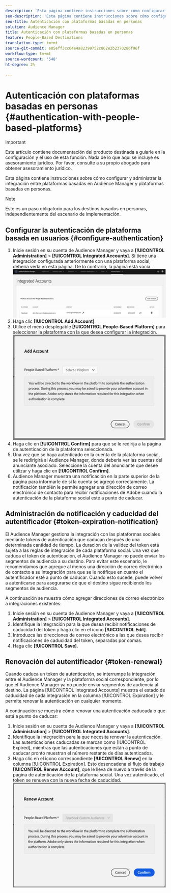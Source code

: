 ```yaml
---
description: 'Esta página contiene instrucciones sobre cómo configurar y administrar la integración entre las plataformas basadas en Audience Manager y en personas. '
seo-description: 'Esta página contiene instrucciones sobre cómo configurar y administrar la integración entre las plataformas basadas en Audience Manager y en personas. '
seo-title: Autenticación con plataformas basadas en personas
solution: Audience Manager
title: Autenticación con plataformas basadas en personas
feature: People-Based Destinations
translation-type: tm+mt
source-git-commit: e05eff3cc04e4a82399752c862e2b2370286f96f
workflow-type: tm+mt
source-wordcount: '548'
ht-degree: 2%

---
```



# Autenticación con plataformas basadas en personas {#authentication-with-people-based-platforms}

>[!IMPORTANT]
>Este artículo contiene documentación del producto destinada a guiarle en la configuración y el uso de esta función. Nada de lo que aquí se incluye es asesoramiento jurídico. Por favor, consulte a su propio abogado para obtener asesoramiento jurídico.

Esta página contiene instrucciones sobre cómo configurar y administrar la integración
entre plataformas basadas en Audience Manager y plataformas basadas en personas.

>[!NOTE]
>Este es un paso obligatorio para los destinos basados en personas, independientemente del escenario de implementación.

## Configurar la autenticación de plataforma basada en usuarios {#configure-authentication}

1. Inicie sesión en su cuenta de Audience Manager y vaya a **[!UICONTROL Administration]** > **[!UICONTROL Integrated Accounts]**. Si tiene una integración configurada anteriormente con una plataforma social, debería verla en esta página. De lo contrario, la página está vacía.
   ![integración basada en las personas](assets/pbd-config.png)
2. Haga clic **[!UICONTROL Add Account]**.
3. Utilice el menú desplegable **[!UICONTROL People-Based Platform]** para seleccionar la plataforma con la que desea configurar la integración.
   ![plataforma basada en las personas](assets/pbd-add.png)
4. Haga clic en **[!UICONTROL Confirm]** para que se le redirija a la página de autenticación de la plataforma seleccionada.
5. Una vez que se haya autenticado en la cuenta de la plataforma social, se le redirigirá al Audience Manager, donde debería ver las cuentas del anunciante asociado. Seleccione la cuenta del anunciante que desee utilizar y haga clic en **[!UICONTROL Confirm]**.
6. Audience Manager muestra una notificación en la parte superior de la página para informarle de si la cuenta se agregó correctamente. La notificación también le permite agregar una dirección de correo electrónico de contacto para recibir notificaciones de Adobe cuando la autenticación de la plataforma social esté a punto de caducar.

## Administración de notificación y caducidad del autentificador {#token-expiration-notification}

El Audience Manager gestiona la integración con las plataformas sociales mediante tokens de autenticación que caducan después de una determinada cantidad de tiempo. La duración de la validez del token está sujeta a las reglas de integración de cada plataforma social. Una vez que caduca el token de autenticación, el Audience Manager no puede enviar los segmentos de audiencia a su destino. Para evitar este escenario, le recomendamos que agregue al menos una dirección de correo electrónico de contacto a su integración para que se le notifique en cuanto el autentificador esté a punto de caducar. Cuando esto sucede, puede volver a autenticarse para asegurarse de que el destino sigue recibiendo los segmentos de audiencia.

A continuación se muestra cómo agregar direcciones de correo electrónico a integraciones existentes:

1. Inicie sesión en su cuenta de Audience Manager y vaya a **[!UICONTROL Administration]** > **[!UICONTROL Integrated Accounts]**.
1. Identifique la integración para la que desea recibir notificaciones de caducidad del token y haga clic en el icono **[!UICONTROL Edit]**.
1. Introduzca las direcciones de correo electrónico a las que desea recibir notificaciones de caducidad del token, separadas por comas.
1. Haga clic **[!UICONTROL Save]**.

## Renovación del autentificador {#token-renewal}

Cuando caduca un token de autenticación, se interrumpe la integración entre el Audience Manager y la plataforma social correspondiente, por lo que el Audience Manager ya no puede enviar segmentos de audiencia al destino. La página [!UICONTROL Integrated Accounts] muestra el estado de caducidad de cada integración en la columna [!UICONTROL Expiration] y le permite renovar la autenticación en cualquier momento.

A continuación se muestra cómo renovar una autenticación caducada o que está a punto de caducar:
1. Inicie sesión en su cuenta de Audience Manager y vaya a **[!UICONTROL Administration]** > **[!UICONTROL Integrated Accounts]**.
1. Identifique la integración para la que necesita renovar la autenticación. Las autenticaciones caducadas se marcan como [!UICONTROL Expired], mientras que las autenticaciones que están a punto de caducar pronto muestran el número restante de días autenticados.
1. Haga clic en el icono correspondiente **[!UICONTROL Renew]** en la columna [!UICONTROL Expiration]. Esto desencadena el flujo de trabajo **[!UICONTROL Renew Account]**, que le lleva de nuevo a través de la página de autenticación de la plataforma social. Una vez autenticado, el token se renueva con la nueva fecha de caducidad.
   ![pbd-renew](assets/pbd-renew.png)
